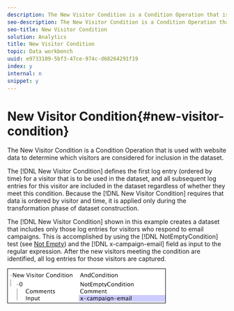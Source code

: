 ```yaml
---
description: The New Visitor Condition is a Condition Operation that is used with website data to determine which visitors are considered for inclusion in the dataset.
seo-description: The New Visitor Condition is a Condition Operation that is used with website data to determine which visitors are considered for inclusion in the dataset.
seo-title: New Visitor Condition
solution: Analytics
title: New Visitor Condition
topic: Data workbench
uuid: e9733109-5bf3-47ce-974c-d68264291f19
index: y
internal: n
snippet: y
---
```


# New Visitor Condition{#new-visitor-condition}

The New Visitor Condition is a Condition Operation that is used with website data to determine which visitors are considered for inclusion in the dataset.

 The [!DNL New Visitor Condition] defines the first log entry (ordered by time) for a visitor that is to be used in the dataset, and all subsequent log entries for this visitor are included in the dataset regardless of whether they meet this condition. Because the [!DNL New Visitor Condition] requires that data is ordered by visitor and time, it is applied only during the transformation phase of dataset construction.

The [!DNL New Visitor Condition] shown in this example creates a dataset that includes only those log entries for visitors who respond to email campaigns. This is accomplished by using the [!DNL NotEmptyCondition] test (see [Not Empty](../../../../home/c-dataset-const-proc/c-conditions/c-test-ops/c-test-op-con.md#section-1decb9d887894073a1b6b3d985729ac8)) and the [!DNL x-campaign-email] field as input to the regular expression. After the new visitors meeting the condition are identified, all log entries for those visitors are captured.

![](assets/cfg_Transformation_NewVisitorCondition.png)

